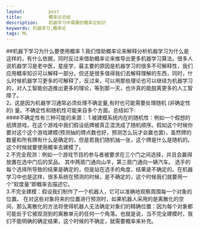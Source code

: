 ```yaml
---
layout:         post
title:          概率论总结
description:    机器学习中需要的概率论知识
keywords: 机器学习,概率论
tags: ML
---
```

##机器下学习为什么要使用概率
1.我们借助概率论来解释分析机器学习为什么是这样的，有什么依据，同时反过来借助概率论来推导出更多机器学习算法。很多人说机器学习是老中医，星座学，最主要的原因是机器学习的很多不可解释性，我们应用概率知识可以解释一部分，但还是很多值得我们去解释理解的东西，同时，什么时候机器学习更多的可解释了，反过来，可以用那些理论也可以继续为机器学习的，对人工智能创造推出更多的理论，等到那一天，也许真的能脱离更多的人工智障了。<br>
2。这是因为机器学习通常必须处理不确定量,有时也可能需要处理随机 (非确定性的) 量。不确定性和随机性可能来自多个方面。总结如下:<br>
####不确定性有三种可能的来源：
1.被建模系统内在的随机性：例如一个假想的纸牌游戏，在这个游戏中我们假设纸牌被真正混洗成了随机顺序。假如这个时候你要对这个这个游戏建模(预测抽的牌点数也好，预测怎么玩才会赢也罢)，虽然牌的数量和所有牌有什么是确定的，但是若我们随机抽一张，这个牌是什么是随机的。这个时候就要使用概率去建模了。
<br>2.不完全观测：例如一个游戏节目的参与者被要求在三个门之间选择，并且会赢得放置在选中门后的奖品。 其中两扇门通向山羊，第三扇门通向一辆汽车。 选手的每个选择所导致的结果是确定的，但是站在选手的角度，结果是不确定的。在机器学习中也是这样，很多系统在预测的时候，是不确定的，这个时候我们就要用一个”软度量“即概率去描述它。
<br>3.不完全建模：假设我们制作了一个机器人，它可以准确地观察周围每一个对象的位置。 在对这些对象将来的位置进行预测时，如果机器人采用的是离散化的空间，那么离散化的方法将使得机器人无法确定对象们的精确位置：因为每个对象都可能处于它被观测到的离散单元的任何一个角落。也就是说，当不完全建模时，我们不能明确的确定结果，这个时候的不确定，就需要概率来补充。

